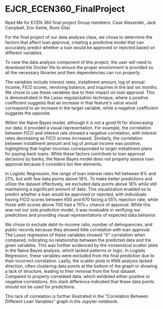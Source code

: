 # EJCR_ECEN360_FinalProject
Read Me for ECEN 360 final project 
Group members: Case Alexander, Jack Campbell, Erin Gehle, Romi Gilat

For the final project of our data analysis class, we chose to determine the 
factors that affect loan approval, creating a predictive model that can 
accurately predict whether a loan would be approved or rejected based on 
different variables.

To view the data analysis component of this project, the user will need to 
download the Docker file to ensure the proper environment is provided so 
all the necessary libraries and their dependencies can run properly.

The variables include interest rates, installment amount, log of annual 
income, FICO scores, revolving balance, and inquiries in the last six 
months. We chose to use these variables due to their impact on loan 
approval. This is demonstrated in the Lasso regularization technique, where 
a positive coefficient suggests that an increase in that feature's value 
would correspond to an increase in the target variable, while a negative 
coefficient suggests the opposite.

Within the Naive Bayes model, although it is not a good fit for showcasing 
our data, it provided a visual representation. For example, the correlation 
between FICO and interest rate showed a negative correlation, with interest 
rates decreasing as FICO scores increased. Similarly, the correlation 
between installment amount and log of annual income was positive, 
highlighting that higher incomes corresponded to larger installment plans 
for paying back loans. While these factors contribute to loan approval 
decisions by banks, the Naive Bayes model does not properly assess loan 
approval because it considers too few elements.

In Logistic Regression, the range of loan interest rates fell between 6% 
and 21%, but with few data points above 18%. To make better predictions and 
utilize the dataset effectively, we excluded data points above 18% while 
still maintaining a significant amount of data. This visualization enabled 
us to predict whether a loan would be approved or rejected, with 
individuals having FICO scores between 650 and 670 facing a 55% rejection 
rate, while those with scores above 700 had a 70%+ chance of approval. 
While this was not our sole prediction model, it was invaluable in 
verifying our predictions and providing visual representations of expected 
data behavior.



We chose to exclude debt-to-income ratio, number of delinquencies, and 
public records because they showed little correlation with loan approval. 
The Lasso regression of these variables showed "0" correlation when 
compared, indicating no relationship between the predicted data and the 
given variables. This was further evidenced by the nonsensical scatter 
plots in the Naive Bayes analysis, which lacked patterns or logic. In 
Logistic Regression, these variables were excluded from the final 
prediction due to their incorrect correlation. Lastly, the scatter plots in 
KNN analysis lacked direction, often clustering data points at the bottom 
of the graph or showing a lack of structure, leading to their removal from 
the final dataset. Compared to properly correlated data, which exhibited
either positive or negative correlations, this stark difference indicated 
that these data points should not be used for predictions.

This lack of correlation is further illustrated in the "Correlation Between 
Different Loan Variables" graph in the Jupyter notebook.
